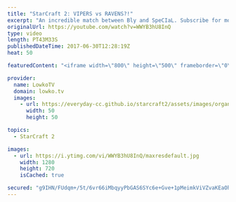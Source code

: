 ```yaml
---
title: "StarCraft 2: VIPERS vs RAVENS?!"
excerpt: "An incredible match between Bly and SpeCIaL. Subscribe for more videos: http://lowko.tv/youtube Zest vs aLive: https://goo.gl/fZqtFq  Easily one of the closest macro games between Terran and Zerg in all of StarCraft 2. In this match MajOr (also known as WinDy, Terran, Princess, Britney, Kitty, Memory,"
originalUrl: https://youtube.com/watch?v=WWYB3hU8InQ
type: video
length: PT43M33S
publishedDateTime: 2017-06-30T12:28:19Z
heat: 50

featuredContent: "<iframe width=\"800\" height=\"500\" frameborder=\"0\" src=\"https://www.youtube.com/embed/WWYB3hU8InQ\" allow=\"accelerometer; autoplay; encrypted-media; gyroscope; picture-in-picture\" allowfullscreen></iframe>"

provider:
  name: LowkoTV
  domain: lowko.tv
  images:
    - url: https://everyday-cc.github.io/starcraft2/assets/images/organizations/lowko.tv-50x50.jpg
      width: 50
      height: 50

topics:
  - StarCraft 2

images:
  - url: https://i.ytimg.com/vi/WWYB3hU8InQ/maxresdefault.jpg
    width: 1280
    height: 720
    isCached: true

secured: "g9IHN/FUdqm+/5t/6vr66iMbqyyPbGAS6SYc6e+Gve+1pMeimkViVZvaKEaOhSgUlMu8UL0lppCYTWevXwvkOsS/lo4M/jYE3/lT9gDMoYeHzgvauRW3n2f46h+adyGdXKOShXPBOdSb2BApVxbMQeAIyivOgj63+KYaaSGOBbh/Yv5uWr1yDiv838uUGLRtzZVQD3DFdMfSU7HeqdX2ZDcsbam/semZdIJ+c5azrG9faY8b+E3NPfizsUCugoRMGM3zjtZ9sLNplhuRyZ5RoBkPKUgR6QM3LhYnKYlPoUSg5AKNJXikbTnQDcN+2ZrR5f4jtOIOOOzzgLYMrzOG93USiZ4INM2soBNTlxFBrlRXDz1leNaadOtLcr298N4EDZF3YAhdL11IPAgFqVShPYwRSODHtsk1kTujco28DuYK2ZT+YCekHSGtlogvYZjy;lDx39X7Kt1J0IVp7qRyfpg=="
---
```



